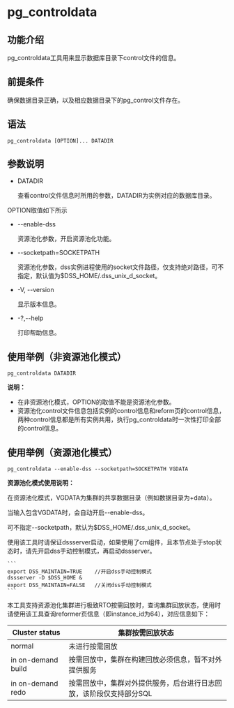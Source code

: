 # pg\_controldata

## 功能介绍<a name="zh-cn_topic_0237152440_section125419154813"></a>

pg\_controldata工具用来显示数据库目录下control文件的信息。

## 前提条件<a name="zh-cn_topic_0237152440_section14602518109"></a>

确保数据目录正确，以及相应数据目录下的pg\_control文件存在。

## 语法<a name="zh-cn_topic_0237152440_section554725769"></a>

```
pg_controldata [OPTION]... DATADIR
```


## 参数说明<a name="zh-cn_topic_0237152440_section187851955142614"></a>

-   DATADIR

    查看control文件信息时所用的参数，DATADIR为实例对应的数据库目录。

OPTION取值如下所示

-   --enable-dss

    资源池化参数，开启资源池化功能。

-   --socketpath=SOCKETPATH

    资源池化参数，dss实例进程使用的socket文件路径，仅支持绝对路径，可不指定，默认值为$DSS_HOME/.dss_unix_d_socket。

-   -V, --version

    显示版本信息。

-   -?,--help

    打印帮助信息。

## 使用举例（非资源池化模式）<a name="zh-cn_topic_0237152442_section554725769"></a>

```
pg_controldata DATADIR
```
**说明：**

 - 在非资源池化模式，OPTION的取值不能是资源池化参数。
 - 资源池化control文件信息包括实例的control信息和reform页的control信息，两种control信息都是所有实例共用，执行pg_controldata时一次性打印全部的control信息。

## 使用举例（资源池化模式）<a name="zh-cn_topic_0237152442_section554725769"></a>

```
pg_controldata --enable-dss --socketpath=SOCKETPATH VGDATA
```

**资源池化模式使用说明：**

在资源池化模式，VGDATA为集群的共享数据目录（例如数据目录为+data）。

当输入包含VGDATA时，会自动开启--enable-dss。

可不指定--socketpath，默认为$DSS_HOME/.dss_unix_d_socket。

使用该工具时请保证dssserver启动，如果使用了cm组件，且本节点处于stop状态时，请先开启dss手动控制模式，再启动dssserver。

    ```
    export DSS_MAINTAIN=TRUE    //开启dss手动控制模式
    dssserver -D $DSS_HOME &
    export DSS_MAINTAIN=FALSE   //关闭dss手动控制模式
    ```

本工具支持资源池化集群进行极致RTO按需回放时，查询集群回放状态，使用时请使用该工具查询reformer页信息（即instance_id为64），对应信息如下：

| Cluster status        | 集群按需回放状态                                             |
| --------------------- | ------------------------------------------------------------ |
| normal                | 未进行按需回放                                               |
| in on-demand build    | 按需回放中，集群在构建回放必须信息，暂不对外提供服务         |
| in on-demand redo     | 按需回放中，集群对外提供服务，后台进行日志回放，该阶段仅支持部分SQL |

